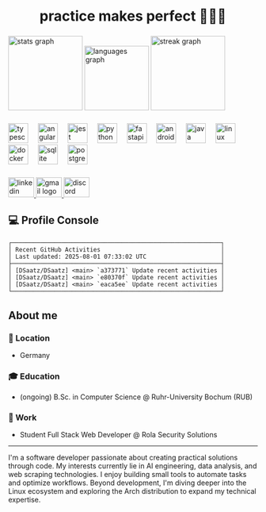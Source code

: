 <h1 align="center">practice makes perfect 🧑‍💻🧘</h1>

###

<div align="left">
  <img src="https://github-readme-stats.vercel.app/api?username=DSaatz&hide_title=false&hide_rank=false&show_icons=true&include_all_commits=true&count_private=true&disable_animations=false&theme=dracula&locale=en&hide_border=false&order=1" height="150" alt="stats graph" />
  <img src="https://github-readme-stats.vercel.app/api/top-langs?username=DSaatz&locale=en&hide_title=false&layout=compact&card_width=320&langs_count=5&theme=onedark&hide_border=false&order=2" height="130" alt="languages graph" />
  <img src="https://streak-stats.demolab.com?user=DSaatz&locale=en&mode=daily&theme=dracula&hide_border=false&border_radius=5&order=3" height="150" alt="streak graph" />
</div>

###

<div align="left">
  <img src="https://cdn.jsdelivr.net/gh/devicons/devicon/icons/typescript/typescript-original.svg" height="40" alt="typescript logo" />
  <img width="12" />
  <img src="https://cdn.jsdelivr.net/gh/devicons/devicon/icons/angularjs/angularjs-original.svg" height="40" alt="angularjs logo" />
  <img width="12" />
  <img src="https://cdn.jsdelivr.net/gh/devicons/devicon/icons/jest/jest-plain.svg" height="40" alt="jest logo" />
  <img width="12" />
  <img src="https://cdn.jsdelivr.net/gh/devicons/devicon/icons/python/python-original.svg" height="40" alt="python logo" />
  <img width="12" />
  <img src="https://cdn.jsdelivr.net/gh/devicons/devicon/icons/fastapi/fastapi-original.svg" height="40" alt="fastapi logo" />
  <img width="12" />
  <img src="https://cdn.jsdelivr.net/gh/devicons/devicon/icons/androidstudio/androidstudio-original.svg" height="40" alt="androidstudio logo" />
  <img width="12" />
  <img src="https://cdn.jsdelivr.net/gh/devicons/devicon/icons/java/java-original.svg" height="40" alt="java logo" />
  <img width="12" />
  <img src="https://cdn.jsdelivr.net/gh/devicons/devicon/icons/linux/linux-original.svg" height="40" alt="linux logo" />
  <img width="12" />
  <img src="https://cdn.jsdelivr.net/gh/devicons/devicon/icons/docker/docker-original.svg" height="40" alt="docker logo" />
  <img width="12" />
  <img src="https://cdn.jsdelivr.net/gh/devicons/devicon/icons/sqlite/sqlite-original.svg" height="40" alt="sqlite logo" />
  <img width="12" />
  <img src="https://cdn.jsdelivr.net/gh/devicons/devicon/icons/postgresql/postgresql-original.svg" height="40" alt="postgresql logo" />
</div>

###

<div align="left">
  <a href="https://www.linkedin.com/in/dominik-saatz/" target="_blank">
    <img src="https://raw.githubusercontent.com/maurodesouza/profile-readme-generator/master/src/assets/icons/social/linkedin/default.svg" width="52" height="40" alt="linkedin logo" />
  </a>
  <a href="mailto:saatzdominik@gmail.com" target="_blank">
    <img src="https://raw.githubusercontent.com/maurodesouza/profile-readme-generator/master/src/assets/icons/social/gmail/default.svg" width="52" height="40" alt="gmail logo" />
  </a>
  <a href="https://discord.com/users/272034874490224640" target="_blank">
    <img src="https://raw.githubusercontent.com/maurodesouza/profile-readme-generator/master/src/assets/icons/social/discord/default.svg" width="52" height="40" alt="discord logo" />
  </a>
</div>

###

## 💻 Profile Console 
<!--RECENT_ACTIVITY_START-->
```text
┌───────────────────────────────────────────────────────────┐
│ Recent GitHub Activities                                  │
│ Last updated: 2025-08-01 07:33:02 UTC                     │
├───────────────────────────────────────────────────────────┤
│ [DSaatz/DSaatz] <main> `a373771` Update recent activities │
│ [DSaatz/DSaatz] <main> `e80370f` Update recent activities │
│ [DSaatz/DSaatz] <main> `eaca5ee` Update recent activities │
└───────────────────────────────────────────────────────────┘
```
<!--RECENT_ACTIVITY_END-->

## About me

### 📍 Location
- Germany

### 🎓 Education
- (ongoing) B.Sc. in Computer Science @ Ruhr-University Bochum (RUB)

### 💼 Work
- Student Full Stack Web Developer @ Rola Security Solutions

---

I'm a software developer passionate about creating practical solutions through code. My interests currently lie in AI engineering, data analysis, and web scraping technologies. I enjoy building small tools to automate tasks and optimize workflows. Beyond development, I'm diving deeper into the Linux ecosystem and exploring the Arch distribution to expand my technical expertise.

